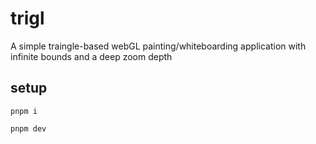 # trigl

A simple traingle-based webGL painting/whiteboarding application with infinite
bounds and a deep zoom depth

## setup

`pnpm i`

`pnpm dev`

